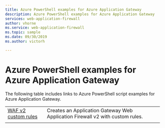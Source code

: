 ```yaml
---
title: Azure PowerShell examples for Azure Application Gateway
description: Azure PowerShell examples for Azure Application Gateway
services: web-application-firewall
author: vhorne
ms.service: web-application-firewall
ms.topic: sample
ms.date: 09/30/2019
ms.author: victorh

---
```

# Azure PowerShell examples for Azure Application Gateway

The following table includes links to Azure PowerShell script examples for Azure Application Gateway.

| | |
|---|---|
|[WAF v2 custom rules](scripts/waf-custom-rules-powershell.md)|Creates an Application Gateway Web Application Firewall v2 with custom rules.
| | |